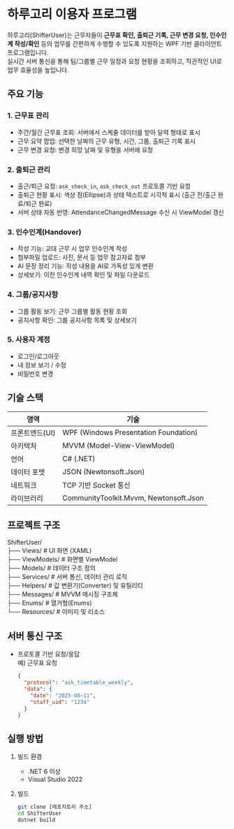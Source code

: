 # 하루고리 이용자 프로그램

하루고리(ShifterUser)는 근무자들이 **근무표 확인, 출퇴근 기록, 근무 변경 요청, 인수인계 작성/확인** 등의 업무를 간편하게 수행할 수 있도록 지원하는 WPF 기반 클라이언트 프로그램입니다.  
실시간 서버 통신을 통해 팀/그룹별 근무 일정과 요청 현황을 조회하고, 직관적인 UI로 업무 효율성을 높입니다.

## 주요 기능

### 1. 근무표 관리
- 주간/월간 근무표 조회: 서버에서 스케줄 데이터를 받아 달력 형태로 표시
- 근무 요약 팝업: 선택한 날짜의 근무 유형, 시간, 그룹, 출퇴근 기록 표시
- 근무 변경 요청: 변경 희망 날짜 및 유형을 서버에 요청

### 2. 출퇴근 관리
- 출근/퇴근 요청: `ask_check_in`, `ask_check_out` 프로토콜 기반 요청
- 출퇴근 현황 표시: 색상 점(Ellipse)과 상태 텍스트로 시각적 표시 (출근 전/출근 완료/퇴근 완료)
- 서버 상태 자동 반영: AttendanceChangedMessage 수신 시 ViewModel 갱신

### 3. 인수인계(Handover)
- 작성 기능: 교대 근무 시 업무 인수인계 작성
- 첨부파일 업로드: 사진, 문서 등 업무 참고자료 첨부
- AI 문장 정리 기능: 작성 내용을 AI로 가독성 있게 변환
- 상세보기: 이전 인수인계 내역 확인 및 파일 다운로드

### 4. 그룹/공지사항
- 그룹 활동 보기: 근무 그룹별 활동 현황 조회
- 공지사항 확인: 그룹 공지사항 목록 및 상세보기

### 5. 사용자 계정
- 로그인/로그아웃
- 내 정보 보기 / 수정
- 비밀번호 변경

## 기술 스택

| 영역        | 기술 |
|-------------|------|
| 프론트엔드(UI) | WPF (Windows Presentation Foundation) |
| 아키텍처     | MVVM (Model-View-ViewModel) |
| 언어         | C# (.NET) |
| 데이터 포맷  | JSON (Newtonsoft.Json) |
| 네트워크     | TCP 기반 Socket 통신 |
| 라이브러리   | CommunityToolkit.Mvvm, Newtonsoft.Json |

## 프로젝트 구조

ShifterUser/  
├── Views/             # UI 화면 (XAML)  
├── ViewModels/        # 화면별 ViewModel  
├── Models/            # 데이터 구조 정의  
├── Services/          # 서버 통신, 데이터 관리 로직  
├── Helpers/           # 값 변환기(Converter) 및 유틸리티  
├── Messages/          # MVVM 메시징 구조체  
├── Enums/             # 열거형(Enums)  
└── Resources/         # 이미지 및 리소스  

## 서버 통신 구조

- 프로토콜 기반 요청/응답  
  예) 근무표 요청
  ```json
  {
    "protocol": "ask_timetable_weekly",
    "data": {
      "date": "2025-08-11",
      "staff_uid": "1234"
    }
  }

 ## 실행 방법

1. 빌드 환경
   - .NET 6 이상
   - Visual Studio 2022

2. 빌드
   ```bash
   git clone [레포지토리 주소]
   cd ShifterUser
   dotnet build
